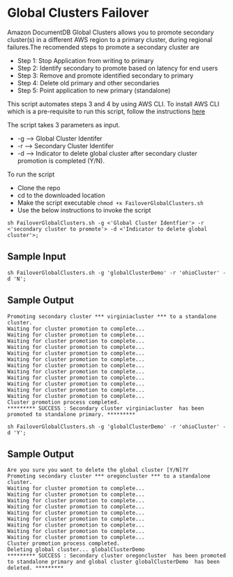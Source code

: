 # Global Clusters Failover

Amazon DocumentDB Global Clusters allows you to promote secondary cluster(s) in a different AWS region to a primary cluster, during regional failures.The recomended steps to promote a secondary cluster are 

- Step 1: Stop Application from writing to primary
- Step 2: Identify secondary to promote based on latency for end users 
- Step 3: Remove and promote identified secondary to primary 
- Step 4: Delete old primary and other secondaries
- Step 5: Point application to new primary (standalone)

This script automates steps 3 and 4 by using AWS CLI. To install AWS CLI which is a pre-requisite to run this script, follow the instructions [here](https://docs.aws.amazon.com/cli/latest/userguide/install-cliv2.html)

The script takes 3 parameters as input. 

- -g --> Global Cluster Identifer
- -r --> Secondary Cluster Identifer
- -d --> Indicator to delete global cluster after secondary cluster promotion is completed (Y/N). 


To run the script

- Clone the repo
- cd to the downloaded location
- Make the script executable ```chmod +x FailoverGlobalClusters.sh ```
- Use the below instructions to invoke the script
```
sh FailoverGlobalClusters.sh -g <'Global Cluster Identfier'> -r <'secondary cluster to promote'> -d <'Indicator to delete global cluster'>;

```

## Sample Input
```
sh FailoverGlobalClusters.sh -g 'globalClusterDemo' -r 'ohioCluster' -d 'N';
```

## Sample Output

```
Promoting secondary cluster *** virginiacluster *** to a standalone cluster.
Waiting for cluster promotion to complete...
Waiting for cluster promotion to complete...
Waiting for cluster promotion to complete...
Waiting for cluster promotion to complete...
Waiting for cluster promotion to complete...
Waiting for cluster promotion to complete...
Waiting for cluster promotion to complete...
Waiting for cluster promotion to complete...
Waiting for cluster promotion to complete...
Waiting for cluster promotion to complete...
Waiting for cluster promotion to complete...
Waiting for cluster promotion to complete...
Cluster promotion process completed.
********* SUCCESS : Secondary cluster virginiacluster  has been promoted to standalone primary. *********
``` 
```
sh FailoverGlobalClusters.sh -g 'globalClusterDemo' -r 'ohioCluster' -d 'Y';  

```
## Sample Output

```
Are you sure you want to delete the global cluster [Y/N]?Y
Promoting secondary cluster *** oregoncluster *** to a standalone cluster.
Waiting for cluster promotion to complete...
Waiting for cluster promotion to complete...
Waiting for cluster promotion to complete...
Waiting for cluster promotion to complete...
Waiting for cluster promotion to complete...
Waiting for cluster promotion to complete...
Waiting for cluster promotion to complete...
Waiting for cluster promotion to complete...
Waiting for cluster promotion to complete...
Cluster promotion process completed.
Deleting global cluster... globalClusterDemo
********* SUCCESS : Secondary cluster oregoncluster  has been promoted to standalone primary and global cluster globalClusterDemo  has been deleted. *********
```